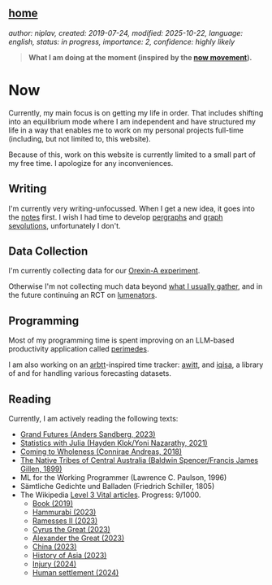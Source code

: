 [home](./index.md)
------------------

*author: niplav, created: 2019-07-24, modified: 2025-10-22, language: english, status: in progress, importance: 2, confidence: highly likely*

> __What I am doing at the moment (inspired by the
> [now movement](https://nownownow.com/about)).__

Now
====

Currently, my main focus is on getting my life in order. That includes
shifting into an equilibrium mode where I am independent and have
structured my life in a way that enables me to work on my personal
projects full-time (including, but not limited to, this website).

Because of this, work on this website is currently limited to a small
part of my free time. I apologize for any inconveniences.

Writing
-------

I'm currently very writing-unfocussed. When I get a new idea,
it goes into the [notes](./notes.html) first. I wish I had
time to develop [pergraphs](./pergraphs.html) and [graph
sevolutions](./notes.html#Graph_Sevolutions), unfortunately I don't.

Data Collection
----------------

I'm currently collecting data for our [Orexin-A
experiment](https://manifund.org/projects/orexin-pilot-experiment-for-reducing-sleep-need).

Otherwise I'm not collecting much data beyond [what I usually
gather](./data.md), and in the future continuing an RCT on
[lumenators](https://arbital.com/p/lumenators/).

Programming
-----------

Most of my programming time is spent improving
on an LLM-based productivity application called
[perimedes](https://github.com/niplav/perimedes).

I am also working on an [arbtt](https://arbtt.nomeata.de/)-inspired
time tracker: [awitt](https://github.com/niplav/awitt), and
[iqisa](https://github.com/niplav/iqisa), a library of and for handling
various forecasting datasets.

Reading
--------

Currently, I am actively reading the following texts:

* [Grand Futures (Anders Sandberg, 2023)](https://www.goodreads.com/book/show/42275384-grand-futures)
* [Statistics with Julia (Hayden Klok/Yoni Nazarathy, 2021)](https://statisticswithjulia.org/)
* [Coming to Wholeness (Connirae Andreas, 2018)](https://www.goodreads.com/book/show/42348332-coming-to-wholeness)
* [The Native Tribes of Central Australia (Baldwin Spencer/Francis James Gillen, 1899)](https://www.goodreads.com/book/show/68126748-the-native-tribes-of-central-australiar)
* ML for the Working Programmer (Lawrence C. Paulson, 1996)
* Sämtliche Gedichte und Balladen (Friedrich Schiller, 1805)
* The Wikipedia [Level 3 Vital articles](https://en.wikipedia.org/wiki/Wikipedia%3AVital_articles). Progress: 9/1000.
	* [Book (2019)](https://en.wikipedia.org/wiki/Book)
	* [Hammurabi (2023)](https://en.wikipedia.org/wiki/Hammurabi)
	* [Ramesses II (2023)](https://en.wikipedia.org/wiki/Rameses_II)
	* [Cyrus the Great (2023)](https://en.wikipedia.org/wiki/Cyrus_The_Great)
	* [Alexander the Great (2023)](https://en.wikipedia.org/wiki/Alexander_The_Great)
	* [China (2023)](https://en.wikipedia.org/wiki/China)
	* [History of Asia (2023)](https://en.wikipedia.org/wiki/History_of_Asia)
	* [Injury (2024)](https://en.wikipedia.org/wiki/Injury)
	* [Human settlement (2024)](https://en.wikipedia.org/wiki/Human_settlement)
